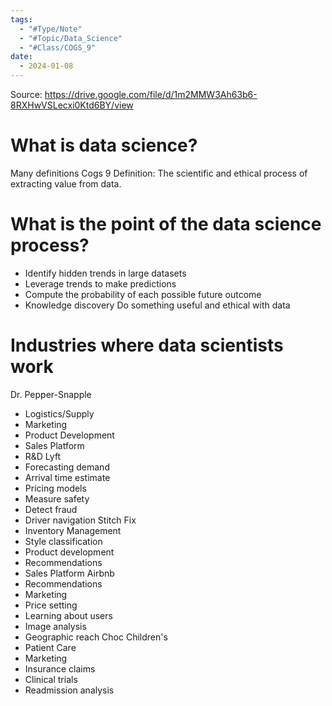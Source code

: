 ```yaml
---
tags:
  - "#Type/Note"
  - "#Topic/Data_Science"
  - "#Class/COGS_9"
date:
  - 2024-01-08
---
```


Source: https://drive.google.com/file/d/1m2MMW3Ah63b6-8RXHwVSLecxi0Ktd6BY/view

# What is data science?
Many definitions
Cogs 9 Definition: The scientific and ethical process of extracting value from data.

# What is the point of the data science process?
- Identify hidden trends in large datasets
- Leverage trends to make predictions
- Compute the probability of each possible future outcome
- Knowledge discovery
Do something useful and ethical with data

# Industries where data scientists work
Dr. Pepper-Snapple
- Logistics/Supply
- Marketing
- Product Development
- Sales Platform
- R&D
Lyft
- Forecasting demand
- Arrival time estimate
- Pricing models
- Measure safety
- Detect fraud
- Driver navigation
Stitch Fix
- Inventory Management
- Style classification
- Product development
- Recommendations
- Sales Platform
Airbnb
- Recommendations
- Marketing
- Price setting
- Learning about users
- Image analysis
- Geographic reach
Choc Children's
- Patient Care
- Marketing
- Insurance claims
- Clinical trials
- Readmission analysis